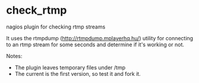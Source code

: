check_rtmp
================

nagios plugin for checking rtmp streams

It uses the rtmpdump (http://rtmpdump.mplayerhq.hu/) utility for connecting to an rtmp stream for some seconds
and determine if it's working or not.

Notes:
  - The plugin leaves temporary files under /tmp
  - The current is the first version, so test it and fork it.
